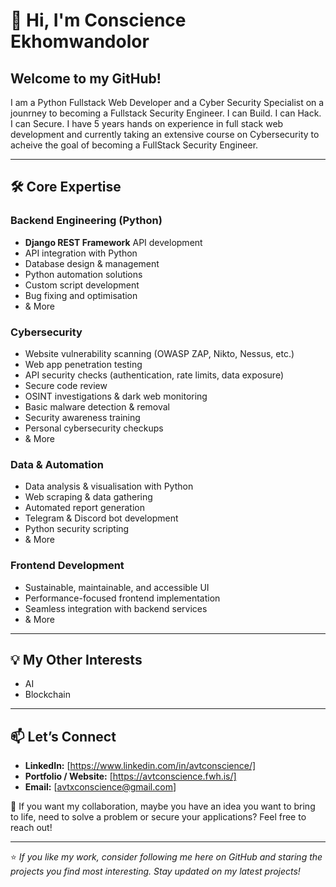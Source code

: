 # 👋 Hi, I'm Conscience Ekhomwandolor

## Welcome to my GitHub!  
I am a Python Fullstack Web Developer and a Cyber Security Specialist on a jounrney to becoming a Fullstack Security Engineer. I can Build. I can Hack. I can Secure. I have 5 years hands on experience in full stack web development and currently taking an extensive course on Cybersecurity to acheive the goal of becoming a FullStack Security Engineer.

---

## 🛠️ Core Expertise

### **Backend Engineering (Python)**
- **Django REST Framework** API development
- API integration with Python
- Database design & management
- Python automation solutions
- Custom script development
- Bug fixing and optimisation
- & More

### **Cybersecurity**
- Website vulnerability scanning (OWASP ZAP, Nikto, Nessus, etc.)
- Web app penetration testing
- API security checks (authentication, rate limits, data exposure)
- Secure code review
- OSINT investigations & dark web monitoring
- Basic malware detection & removal
- Security awareness training
- Personal cybersecurity checkups
- & More

### **Data & Automation**
- Data analysis & visualisation with Python
- Web scraping & data gathering
- Automated report generation
- Telegram & Discord bot development
- Python security scripting
- & More

### **Frontend Development**
- Sustainable, maintainable, and accessible UI
- Performance-focused frontend implementation
- Seamless integration with backend services
- & More

---

## 💡 My Other Interests
- AI
- Blockchain

---


## 📫 Let’s Connect
- **LinkedIn:** [https://www.linkedin.com/in/avtconscience/]
- **Portfolio / Website:** [https://avtconscience.fwh.is/]
- **Email:** [avtxconscience@gmail.com]

💬 If you want my collaboration, maybe you have an idea you want to bring to life, need to solve a problem or secure your applications? Feel free to reach out!

---

⭐ *If you like my work, consider following me here on GitHub and staring the projects you find most interesting. Stay updated on my latest projects!*
